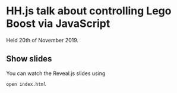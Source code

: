 # HH.js talk about controlling Lego Boost via JavaScript

Held 20th of November 2019.

## Show slides

You can watch the Reveal.js slides using

```
open index.html
```
